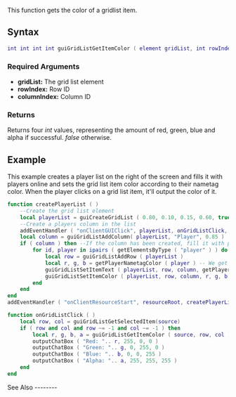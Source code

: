 This function gets the color of a gridlist item.

Syntax
------

``` lua
int int int int guiGridListGetItemColor ( element gridList, int rowIndex, int columnIndex )
```

### Required Arguments

-   **gridList:** The grid list element
-   **rowIndex:** Row ID
-   **columnIndex:** Column ID

### Returns

Returns four *int* values, representing the amount of red, green, blue and alpha if successful. *false* otherwise.

Example
-------

<section name="Client" class="client" show="true">
This example creates a player list on the right of the screen and fills it with players online and sets the grid list item color according to their nametag color. When the player clicks on a grid list item, it'll output the color of it.

``` lua
function createPlayerList ( )
    --Create the grid list element
    local playerList = guiCreateGridList ( 0.80, 0.10, 0.15, 0.60, true )
    --Create a players column in the list
    addEventHandler ( "onClientGUIClick", playerList, onGridListClick, false )
    local column = guiGridListAddColumn( playerList, "Player", 0.85 )
    if ( column ) then --If the column has been created, fill it with players
        for id, player in ipairs ( getElementsByType ( "player" ) ) do
            local row = guiGridListAddRow ( playerList )
            local r, g, b = getPlayerNametagColor ( player ) -- We get the player nametag color.
            guiGridListSetItemText ( playerList, row, column, getPlayerName ( player ), false, false )
            guiGridListSetItemColor ( playerList, row, column, r, g, b ) -- We set the grid list item color to the returned values of getPlayerNametagColor.
        end
    end
end
addEventHandler ( "onClientResourceStart", resourceRoot, createPlayerList )

function onGridListClick ( )
    local row, col = guiGridListGetSelectedItem(source)
    if ( row and col and row ~= -1 and col ~= -1 ) then
        local r, g, b, a = guiGridListGetItemColor ( source, row, col )
        outputChatBox ( "Red: ".. r, 255, 0, 0 )
        outputChatBox ( "Green: ".. g, 0, 255, 0 )
        outputChatBox ( "Blue: ".. b, 0, 0, 255 )
        outputChatBox ( "Alpha: ".. a, 255, 255, 255 )
    end
end
```

</section>
See Also
--------
